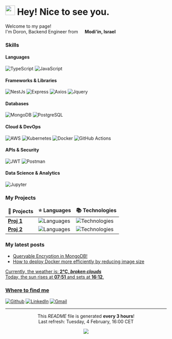<h1><img src="https://emojis.slackmojis.com/emojis/images/1531849430/4246/blob-sunglasses.gif?1531849430" width="30"/> Hey! Nice to see you.</h1>


<p>Welcome to my page! </br> I'm Doron, Backend Engineer from <img src="https://cdn-icons-png.flaticon.com/512/197/197560.png" width="13"/> <b>Modi'in, Israel</b></p>
<h3>Skills</h3>

<h4>Languages</h4>
<p>
  <img alt="TypeScript" src="https://img.shields.io/badge/-TypeScript-007ACC?style=flat-square&logo=typescript&logoColor=white" />
  <img alt="JavaScript" src="https://img.shields.io/badge/-JavaScript-F7DF1E?style=flat-square&logo=javascript&logoColor=black" />
</p>

<h4>Frameworks & Libraries</h4>
<p>
  <img alt="NestJs" src="https://img.shields.io/badge/-NestJs-ea2845?style=flat-square&logo=nestjs&logoColor=white" />
  <img alt="Express" src="https://img.shields.io/badge/Express%20js-000000?style=flat-square&logo=express&logoColor=white" />
  <img alt="Axios" src="https://img.shields.io/badge/axios-671ddf?&style=flat-square&logo=axios&logoColor=white" />
  <img alt="Jquery" src="https://img.shields.io/badge/jQuery-0769AD?style=flat-square&logo=jquery&logoColor=white" />
</p>

<h4>Databases</h4>
<p>
  <img alt="MongoDB" src="https://img.shields.io/badge/-MongoDB-13aa52?style=flat-square&logo=mongodb&logoColor=white" />
  <img alt="PostgreSQL" src="https://img.shields.io/badge/PostgreSQL-316192?style=flat-square&logo=postgresql&logoColor=white" />
</p>

<h4>Cloud & DevOps</h4>
<p>
  <img alt="AWS" src="https://img.shields.io/badge/Amazon_AWS-FF9900?style=flat-square&logo=amazonaws&logoColor=white" />
  <img alt="Kubernetes" src="https://img.shields.io/badge/kubernetes-326ce5.svg?&style=flat-square&logo=kubernetes&logoColor=white" />
  <img alt="Docker" src="https://img.shields.io/badge/-Docker-46a2f1?style=flat-square&logo=docker&logoColor=white" />
  <img alt="GitHub Actions" src="https://img.shields.io/badge/-Github_Actions-2088FF?style=flat-square&logo=github-actions&logoColor=white" />
</p>

<h4>APIs & Security</h4>
<p>
  <img alt="JWT" src="https://img.shields.io/badge/JWT-000000?style=flat-square&logo=JSON%20web%20tokens&logoColor=white" />
  <img alt="Postman" src="https://img.shields.io/badge/Postman-FF6C37?style=flat-square&logo=Postman&logoColor=white" />
</p>

<h4>Data Science & Analytics</h4>
<p>
  <img alt="Jupyter" src="https://img.shields.io/badge/Jupyter-F37626.svg?&style=flat-square&logo=Jupyter&logoColor=white" />
</p>


<h3>My Projects</h3>
<table>
  <thead align="center">
    <tr border: none;>
      <td><b>🎁 Projects</b></td>
      <td><b>⭐ Languages</b></td>
      <td><b>📚 Technologies</b></td>
    </tr>
  </thead>
  <tbody>
    <tr>
      <td><a href=""><b>Proj 1</b></a></td>
      <td><img alt="Languages" src="https://img.shields.io/badge/-TypeScript-007ACC?style=flat-square&logo=typescript&logoColor=white"/></td>
      <td><img alt="Technologies" src="https://img.shields.io/badge/-Docker-46a2f1?style=flat-square&logo=docker&logoColor=white"/></td>
    </tr>
	  <tr>
      <td><a href="k"><b>Proj 2</b></a></td>
      <td><img alt="Languages" src="https://img.shields.io/badge/-TypeScript-007ACC?style=flat-square&logo=typescript&logoColor=white"/></td>
      <td><img alt="Technologies" src="https://img.shields.io/badge/-MongoDB-13aa52?style=flat-square&logo=mongodb&logoColor=white"/></td>
    </tr>
  </tbody>
</table>
<h3>My latest posts</h3>
<ul>
  <li><a href="https://www.linkedin.com/posts/doronf3_mongodb-acgachacoacnadgabracuacpacjacy-adaacpadgaclacnabrbackend-activity-7292113211556876288-BCNh?utm_source=share&utm_medium=member_desktop"/> Queryable Encryption in MongoDB!</i></li>
  <li><a href="https://www.linkedin.com/posts/doronf3_docker-devops-backenddevelopment-activity-7289211574597144576-tH9n?utm_source=share&utm_medium=member_desktop"/> How to deploy Docker more efficiently by reducing image size</i></li>
</ul>
Currently, the weather is: <b> 2°C, <i>broken clouds</i></b></br>Today, the sun rises at <b>07:51</b> and sets at <b>16:12</b>.</p>
<h3>Where to find me</h3>
<p><a href="https://github.com/DoronF3" target="_blank"><img alt="Github" src="https://img.shields.io/badge/GitHub-%2312100E.svg?&style=for-the-badge&logo=Github&logoColor=white" /></a> <a href="https://www.linkedin.com/in/DoronF3" target="_blank"><img alt="LinkedIn" src="https://img.shields.io/badge/linkedin-%230077B5.svg?&style=for-the-badge&logo=linkedin&logoColor=white" /></a>
<a href="mailto:doronfi3@gmail.com" target="_blank"><img alt="Gmail" src="https://img.shields.io/badge/Gmail-D14836?style=for-the-badge&logo=gmail&logoColor=white"/> </a>
</p>

------------
<p align="center">This <i>README</i> file is generated <b>every 3 hours</b>!</br>Last refresh: Tuesday, 4 February, 16:00 CET<br /></p>
<p align="center"><img src="https://github.com/thmsgbrt/thmsgbrt/workflows/README%20build/badge.svg" /> </p>

